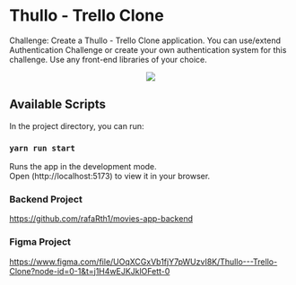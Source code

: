# Thullo - Trello Clone

Challenge: Create a Thullo - Trello Clone application. You can use/extend Authentication 
Challenge or create your own authentication system for this challenge. 
Use any front-end libraries of your choice. 

<p align="center"><img src="https://devchallenges.io/_next/image?url=https%3A%2F%2Ffirebasestorage.googleapis.com%2Fv0%2Fb%2Fdevchallenges-1234.appspot.com%2Fo%2FchallengesDesigns%252FThulloThumbnail.png%3Falt%3Dmedia%26token%3De4ca3ada-be39-4452-b9ab-64b21f91b4c8&w=640&q=75"/></p> 

## Available Scripts

In the project directory, you can run:

### `yarn run start`

Runs the app in the development mode.\
Open (http://localhost:5173) to view it in your browser.

### Backend Project

https://github.com/rafaRth1/movies-app-backend

### Figma Project 

https://www.figma.com/file/UOqXCGxVb1fjY7pWUzvI8K/Thullo---Trello-Clone?node-id=0-1&t=j1H4wEJKJklOFett-0
